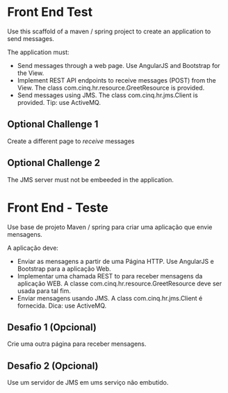 # Front End Test
Use this scaffold of a maven / spring project to create an application to send messages.

The application must:
- Send messages through a web page. Use AngularJS and Bootstrap for the View.
- Implement REST API endpoints to receive messages (POST) from the View. The class com.cinq.hr.resource.GreetResource is provided.
- Send messages using JMS. The class com.cinq.hr.jms.Client is provided. Tip: use ActiveMQ.

## Optional Challenge 1
Create a different page to _receive_ messages

## Optional Challenge 2
The JMS server must not be embeeded in the application.


# Front End - Teste
Use base de projeto Maven / spring para criar uma aplicação que envie mensagens.

A aplicação deve:
- Enviar as mensagens a partir de uma Página HTTP. Use AngularJS e Bootstrap para a aplicação Web.
- Implementar uma chamada REST to para receber mensagens da aplicação WEB. A classe com.cinq.hr.resource.GreetResource deve ser usada para tal fim.
- Enviar mensagens usando JMS. A class com.cinq.hr.jms.Client é fornecida. Dica: use ActiveMQ.

## Desafio 1 (Opcional)
Crie uma outra página para receber mensagens.

## Desafio 2 (Opcional)
Use um servidor de JMS em ums serviço não embutido.
